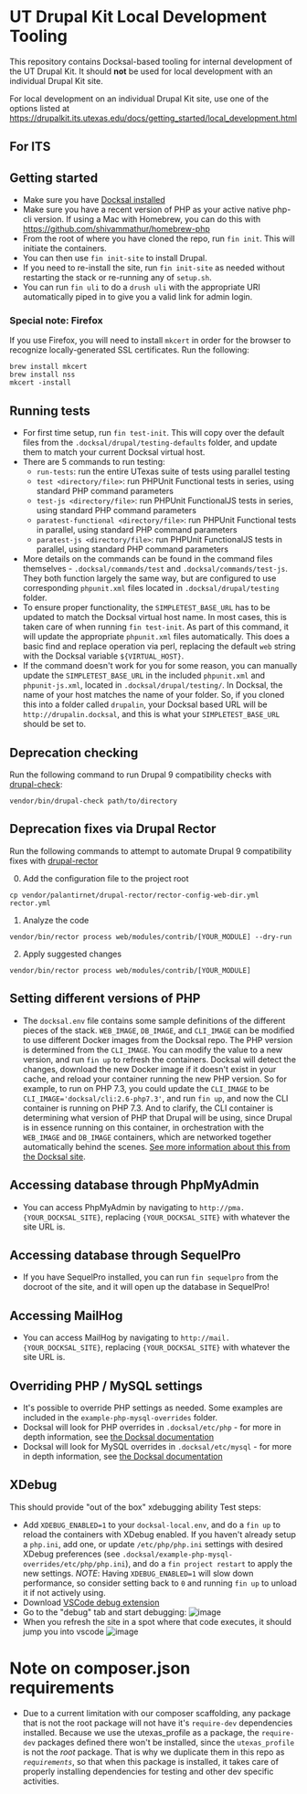 # UT Drupal Kit Local Development Tooling

This repository contains Docksal-based tooling for internal development of the UT Drupal Kit. It should **not** be used for local development with an individual Drupal Kit site.

For local development on an individual Drupal Kit site, use one of the options listed at https://drupalkit.its.utexas.edu/docs/getting_started/local_development.html

## For ITS

## Getting started
* Make sure you have [Docksal installed](https://docs.docksal.io/getting-started/setup/)
* Make sure you have a recent version of PHP as your active native php-cli version. If using a Mac with Homebrew, you can do this with https://github.com/shivammathur/homebrew-php
* From the root of where you have cloned the repo, run `fin init`. This will initiate the containers.
* You can then use `fin init-site` to install Drupal.
* If you need to re-install the site, run `fin init-site` as needed without restarting the stack or re-running any of `setup.sh`.
* You can run `fin uli` to do a `drush uli` with the appropriate URI automatically piped in to give you a valid link for admin login.

### Special note: Firefox
If you use Firefox, you will need to install `mkcert` in order for the browser to recognize locally-generated SSL certificates. Run the following:

```
brew install mkcert
brew install nss
mkcert -install
```

## Running tests
* For first time setup, run `fin test-init`. This will copy over the default files from the `.docksal/drupal/testing-defaults` folder, and update them to match your current Docksal virtual host.
* There are 5 commands to run testing:
  - `run-tests`: run the entire UTexas suite of tests using parallel testing
  - `test <directory/file>`: run PHPUnit Functional tests in series, using standard PHP command parameters
  - `test-js <directory/file>`: run PHPUnit FunctionalJS tests in series, using standard PHP command parameters
  - `paratest-functional <directory/file>`: run PHPUnit Functional tests in parallel, using standard PHP command parameters
  - `paratest-js <directory/file>`: run PHPUnit FunctionalJS tests in parallel, using standard PHP command parameters
* More details on the commands can be found in the command files themselves - `.docksal/commands/test` and `.docksal/commands/test-js`. They both function largely the same way, but are configured to use corresponding `phpunit.xml` files located in `.docksal/drupal/testing` folder.
* To ensure proper functionality, the `SIMPLETEST_BASE_URL` has to be updated to match the Docksal virtual host name. In most cases, this is taken care of when running `fin test-init`. As part of this command, it will update the appropriate `phpunit.xml` files automatically. This does a basic find and replace operation via perl, replacing the default `web` string with the Docksal variable `${VIRTUAL_HOST}`.
* If the command doesn't work for you for some reason, you can manually update the `SIMPLETEST_BASE_URL` in the included `phpunit.xml` and `phpunit-js.xml`, located in `.docksal/drupal/testing/`. In Docksal, the name of your host matches the name of your folder. So, if you cloned this into a folder called `drupalin`, your Docksal based URL will be `http://drupalin.docksal`, and this is what your `SIMPLETEST_BASE_URL` should be set to.

## Deprecation checking
Run the following command to run Drupal 9 compatibility checks with [drupal-check](https://github.com/mglaman/drupal-check):

```
vendor/bin/drupal-check path/to/directory
```

## Deprecation fixes via Drupal Rector

Run the following commands to attempt to automate Drupal 9 compatibility fixes with [drupal-rector](https://github.com/palantirnet/drupal-rector)

0. Add the configuration file to the project root

```
cp vendor/palantirnet/drupal-rector/rector-config-web-dir.yml rector.yml
```

1. Analyze the code

```
vendor/bin/rector process web/modules/contrib/[YOUR_MODULE] --dry-run
```

2. Apply suggested changes

```
vendor/bin/rector process web/modules/contrib/[YOUR_MODULE]
```


## Setting different versions of PHP
* The `docksal.env` file contains some sample definitions of the different pieces of the stack. `WEB_IMAGE`, `DB_IMAGE`, and `CLI_IMAGE` can be modified to use different Docker images from the Docksal repo. The PHP version is determined from the `CLI_IMAGE`. You can modify the value to a new version, and run `fin up` to refresh the containers. Docksal will detect the changes, download the new Docker image if it doesn't exist in your cache, and reload your container running the new PHP version. So for example, to run on PHP 7.3, you could update the `CLI_IMAGE` to be `CLI_IMAGE='docksal/cli:2.6-php7.3'`, and run `fin up`, and now the CLI container is running on PHP 7.3. And to clarify, the CLI container is determining what version of PHP that Drupal will be using, since Drupal is in essence running on this container, in orchestration with the `WEB_IMAGE` and `DB_IMAGE` containers, which are networked together automatically behind the scenes. [See more information about this from the Docksal site](https://docs.docksal.io/service/cli/settings/).

## Accessing database through PhpMyAdmin
* You can access PhpMyAdmin by navigating to `http://pma.{YOUR_DOCKSAL_SITE}`, replacing `{YOUR_DOCKSAL_SITE}` with whatever the site URL is.

## Accessing database through SequelPro
* If you have SequelPro installed, you can run `fin sequelpro` from the docroot of the site, and it will open up the database in SequelPro!

## Accessing MailHog
* You can access MailHog by navigating to `http://mail.{YOUR_DOCKSAL_SITE}`, replacing `{YOUR_DOCKSAL_SITE}` with whatever the site URL is.

## Overriding PHP / MySQL settings
* It's possible to override PHP settings as needed. Some examples are included in the `example-php-mysql-overrides` folder.
* Docksal will look for PHP overrides in `.docksal/etc/php` - for more in depth information, see [the Docksal documentation](https://docs.docksal.io/service/cli/settings/)
* Docksal will look for MySQL overrides in `.docksal/etc/mysql` - for more in depth information, see [the Docksal documentation](https://docs.docksal.io/service/db/settings/)

## XDebug
This should provide "out of the box" xdebugging ability
Test steps:
* Add `XDEBUG_ENABLED=1` to your `docksal-local.env`, and do a `fin up` to reload the containers with XDebug enabled. If you haven't already setup a `php.ini`, add one, or update `/etc/php/php.ini` settings with desired XDebug preferences (see `.docksal/example-php-mysql-overrides/etc/php/php.ini`), and do a `fin project restart` to apply the new settings. *NOTE*: Having `XDEBUG_ENABLED=1` will slow down performance, so consider setting back to `0` and running `fin up` to unload it if not actively using.
* Download [VSCode debug extension](https://marketplace.visualstudio.com/items?itemName=felixfbecker.php-debug)
* Go to the "debug" tab and start debugging:
![image](https://media.github.austin.utexas.edu/user/68/files/3fc12580-6cd4-11e9-9ecc-98090c974553)
* When you refresh the site in a spot where that code executes, it should jump you into vscode
![image](https://media.github.austin.utexas.edu/user/68/files/7e56e000-6cd4-11e9-90f0-58c9ac48b006)

# Note on composer.json requirements
* Due to a current limitation with our composer scaffolding, any package that is not the root package will not have it's `require-dev` dependencies installed. Because we use the utexas_profile as a package, the `require-dev` packages defined there won't be installed, since the `utexas_profile` is not the *root* package. That is why we duplicate them in this repo as *`requirements`*, so that when this package is installed, it takes care of properly installing dependencies for testing and other dev specific activities.


